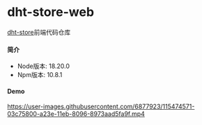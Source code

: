 # dht-store-web

[dht-store]()前端代码仓库

#### 简介
- Node版本: 18.20.0
- Npm版本: 10.8.1

#### Demo

https://user-images.githubusercontent.com/6877923/115474571-03c75800-a23e-11eb-8096-8973aad5fa9f.mp4

